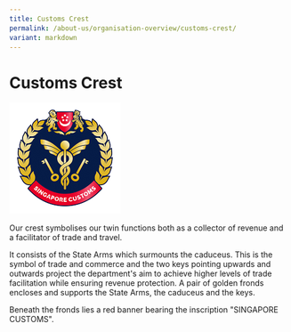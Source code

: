 ```yaml
---
title: Customs Crest
permalink: /about-us/organisation-overview/customs-crest/
variant: markdown
---
```

# Customs Crest

![](/images/31Dec24_Small_Version_D.png)

Our crest symbolises our twin functions both as a collector of revenue and a facilitator of trade and travel.

It consists of the State Arms which surmounts the caduceus. This is the symbol of trade and commerce and the two keys pointing upwards and outwards project the department's aim to achieve higher levels of trade facilitation while ensuring revenue protection. A pair of golden fronds encloses and supports the State Arms, the caduceus and the keys.

Beneath the fronds lies a red banner bearing the inscription "SINGAPORE CUSTOMS".